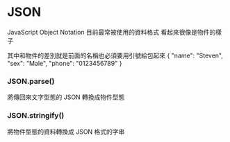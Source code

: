 # JSON
JavaScript Object Notation
目前最常被使用的資料格式
看起來很像是物件的樣子

其中和物件的差別就是前面的名稱也必須要用引號給包起來
{
	"name": "Steven",
	"sex": "Male",
	"phone": "0123456789"
}

### JSON.parse()
將傳回來文字型態的 JSON 轉換成物件型態

### JSON.stringify()
將物件型態的資料轉換成 JSON 格式的字串